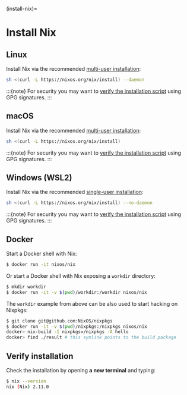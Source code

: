 (install-nix)=

# Install Nix

## Linux

Install Nix via the recommended [multi-user installation](https://nixos.org/manual/nix/stable/installation/multi-user.html):

```bash
sh <(curl -L https://nixos.org/nix/install) --daemon
```

:::{note}
For security you may want to [verify the installation script] using GPG signatures.
:::

## macOS

Install Nix via the recommended [multi-user installation](https://nixos.org/manual/nix/stable/installation/multi-user.html):

```bash
sh <(curl -L https://nixos.org/nix/install)
```

:::{note}
For security you may want to [verify the installation script] using GPG signatures.
:::

## Windows (WSL2)

Install Nix via the recommended [single-user installation](https://nixos.org/manual/nix/stable/installation/single-user.html):

```bash
sh <(curl -L https://nixos.org/nix/install) --no-daemon
```

:::{note}
For security you may want to [verify the installation script] using GPG signatures.
:::

## Docker

Start a Docker shell with Nix:

```bash
$ docker run -it nixos/nix
```

Or start a Docker shell with Nix exposing a `workdir` directory:

```bash
$ mkdir workdir
$ docker run -it -v $(pwd)/workdir:/workdir nixos/nix
```

The `workdir` example from above can be also used to start hacking on Nixpkgs:

```bash
$ git clone git@github.com:NixOS/nixpkgs
$ docker run -it -v $(pwd)/nixpkgs:/nixpkgs nixos/nix
docker> nix-build -I nixpkgs=/nixpkgs -A hello
docker> find ./result # this symlink points to the build package
```

## Verify installation

Check the installation by opening **a new terminal** and typing:

```bash
$ nix --version
nix (Nix) 2.11.0
```

[verify the installation script]: https://nixos.org/download.html#nix-verify-installation
